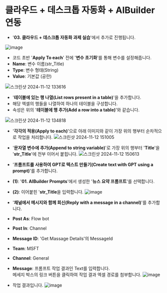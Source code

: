 # 클라우드 + 데스크톱 자동화 + AIBuilder 연동
- '**03. 클라우드 + 데스크톱 자동화 과제 실습**'에서 추가로 진행됩니다.

![image](https://github.com/user-attachments/assets/a1c0856a-0d00-4062-97e8-2f3fe2fc535e)

- 코드 초반 '**Apply To each**' 전에 '**변수 초기화**'를 통해 변수를 설정해줍니다.<br>
- **Name**: 변수 이름(str_Title)<br>
- **Type**: 변수 형태(String)<br>
- **Value**: 기본값 (공란)<br>

![스크린샷 2024-11-12 133616](https://github.com/user-attachments/assets/ef1d51e5-afad-42a8-aad7-add9abaf9f28)

- '**테이블에 있는 행 나열(List rows present in a table)**'을 추가합니다.
- 해당 엑셀의 행들을 나열하여 하나의 테이블을 구성합니다.
- 속성은 위의 '**테이블에 행 추가(Add a row into a table)**'와 같습니다.

![스크린샷 2024-11-12 134818](https://github.com/user-attachments/assets/ea5bc54b-f7fe-4ebe-b724-f570e1ed62a5)

- '**각각의 적용(Apply to each)**'으로 아래 이미지와 같이 가장 위의 행부터 순차적으로 작업을 처리합니다.
![스크린샷 2024-11-12 151005](https://github.com/user-attachments/assets/c5baf0d6-9ec1-4a16-b4c2-bab2eb45edb3)

- '**문자열 변수에 추가(Append to string variable)**'로 가장 위의 행부터 '**Title**'을 '**str_Title**'에 전부 이어서 붙힙니다.
![스크린샷 2024-11-12 150613](https://github.com/user-attachments/assets/fe493d90-4e0b-4e69-9b7e-d2b51944f697)

- '**프롬프트를 사용하여 GPT로 텍스트 만들기(Create text with GPT using a prompt)**'를 추가합니다.
- **(1)**: '**01. AIBuilder Prompts**'에서 생성한 '**뉴스 요약 프롬프트**'를 선택합니다.
- **(2)**: 이어붙힌 '**str_Title**을 입력합니다.
![image](https://github.com/user-attachments/assets/696caf47-627b-49e4-b8e3-4ed5e92afd1b)

- '**채널에서 메시지와 함께 회신(Reply with a message in a channel)**'를 추가합니다.
- **Post As**: Flow bot
- **Post In**: Channel
- **Message ID**: 'Get Massage Details'의 MessageId
- **Team**: MSFT
- **Channel**: General
- **Message**: 프롬프트 작업 결과인 Text를 입력합니다.<br>
메세지 박스의 링크 버튼을 클릭하여 작업 결과 엑셀 경로를 첨부합니다.
![image](https://github.com/user-attachments/assets/c581d110-2e60-42ea-85eb-a58227a2602b)

- 작업 결과입니다.
  ![image](https://github.com/user-attachments/assets/cc80c924-20b9-4441-8095-c284b7bd8d4e)
